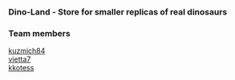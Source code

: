 ### Dino-Land - Store for smaller replicas of real dinosaurs

### Team members
  [kuzmich84](https://github.com/kuzmich84)  
  [vietta7](https://github.com/Vietta7)  
  [kkotess](https://github.com/kkotess)  
